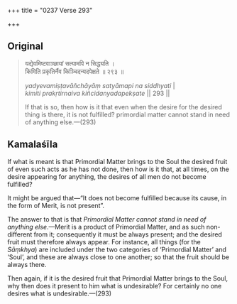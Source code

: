 +++
title = "0237 Verse 293"

+++
## Original 
>
> यद्येवमिष्टवाञ्छायां सत्यामपि न सिद्ध्यति ।  
> किमिति प्रकृतिर्नैव किञ्चिदन्यदपेक्षते ॥ २९३ ॥ 
>
> *yadyevamiṣṭavāñchāyāṃ satyāmapi na siddhyati* \|  
> *kimiti prakṛtirnaiva kiñcidanyadapekṣate* \|\| 293 \|\| 
>
> If that is so, then how is it that even when the desire for the desired thing is there, it is not fulfilled? primordial matter cannot stand in need of anything else.—(293)



## Kamalaśīla

If what is meant is that Primordial Matter brings to the Soul the desired fruit of even such acts as he has not done, then how is it that, at all times, on the desire appearing for anything, the desires of all men do not become fulfilled?

It might be argued that—“It does not become fulfilled because its cause, in the form of Merit, is not present”.

The answer to that is that *Primordial Matter cannot stand in need of anything else*.—Merit is a product of Primordial Matter, and as such non-different from it; consequently it must be always present; and the desired fruit must therefore always appear. For instance, all things (for the *Sāṃkhya*) are included under the two categories of ‘Primordial Matter’ and ‘Soul’, and these are always close to one another; so that the fruit should be always there.

Then again, if it is the desired fruit that Primordial Matter brings to the Soul, why then does it present to him what is undesirable? For certainly no one desires what is undesirable.—(293)


